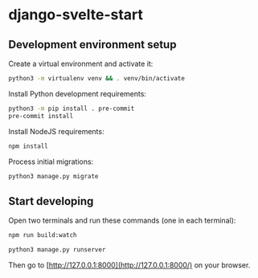 # django-svelte-start

## Development environment setup

Create a virtual environment and activate it:

```bash
python3 -m virtualenv venv && . venv/bin/activate
```

Install Python development requirements:

```bash
python3 -m pip install . pre-commit
pre-commit install
```

Install NodeJS requirements:

```bash
npm install
```

Process initial migrations:

```bash
python3 manage.py migrate
```

## Start developing

Open two terminals and run these commands (one in each terminal):

```sh
npm run build:watch
```

```sh
python3 manage.py runserver
```

Then go to [http://127.0.0.1:8000](http://127.0.0.1:8000/) on your browser.
